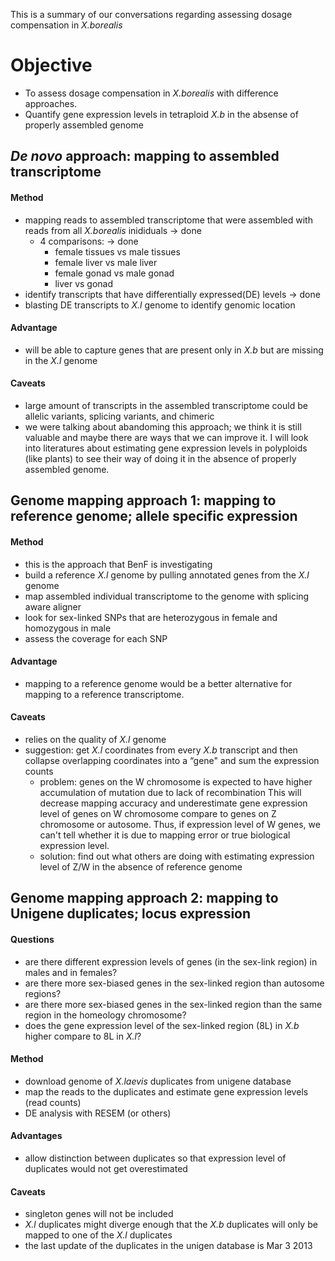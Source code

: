 This is a summary of our conversations regarding assessing dosage compensation in *X.borealis* 

# Objective
- To assess dosage compensation in *X.borealis* with difference approaches.
- Quantify gene expression levels in tetraploid *X.b* in the absense of properly assembled genome

## *De novo* approach: mapping to assembled transcriptome
#### Method
- mapping reads to assembled transcriptome that were assembled with reads from all *X.borealis* inididuals -> done
  - 4 comparisons: -> done
    - female tissues vs male tissues
    - female liver vs male liver
    - female gonad vs male gonad
    - liver vs gonad
- identify transcripts that have differentially expressed(DE) levels -> done
- blasting DE transcripts to *X.l* genome to identify genomic location 
#### Advantage
- will be able to capture genes that are present only in *X.b* but are missing in the *X.l* genome
#### Caveats
- large amount of transcripts in the assembled transcriptome could be allelic variants, splicing variants, and chimeric 
- we were talking about abandoming this approach; we think it is still valuable and maybe there are ways that we can improve it. I will look into literatures about estimating gene expression levels in polyploids (like plants) to see their way of doing it in the absence of properly assembled genome.  

## Genome mapping approach 1: mapping to reference genome; allele specific expression
#### Method
- this is the approach that BenF is investigating
- build a reference *X.l* genome by pulling annotated genes from the *X.l* genome
- map assembled individual transcriptome to the genome with splicing aware aligner
- look for sex-linked SNPs that are heterozygous in female and homozygous in male
- assess the coverage for each SNP 
#### Advantage
- mapping to a reference genome would be a better alternative for mapping to a reference transcriptome.  
#### Caveats
- relies on the quality of *X.l* genome
- suggestion: get *X.l* coordinates from every *X.b* transcript and then collapse overlapping coordinates into a “gene" and sum the expression counts
  - problem: genes on the W chromosome is expected to have higher accumulation of mutation due to lack of recombination This will decrease mapping accuracy and underestimate gene expression level of genes on W chromosome compare to genes on Z chromosome or autosome. Thus, if expression level of W genes, we can't tell whether it is due to mapping error or true biological expression level. 
  - solution: find out what others are doing with estimating expression level of Z/W in the absence of reference genome

## Genome mapping approach 2: mapping to Unigene duplicates; locus expression
#### Questions
- are there different expression levels of genes (in the sex-link region) in males and in females? 
- are there more sex-biased genes in the sex-linked region than autosome regions?
- are there more sex-biased genes in the sex-linked region than the same region in the homeology chromosome?
- does the gene expression level of the sex-linked region (8L) in *X.b* higher compare to 8L in *X.l*?  
#### Method
- download genome of *X.laevis* duplicates from unigene database
- map the reads to the duplicates and estimate gene expression levels (read counts)
- DE analysis with RESEM (or others)
#### Advantages
- allow distinction between duplicates so that expression level of duplicates would not get overestimated 
#### Caveats
- singleton genes will not be included
- *X.l* duplicates might diverge enough that the *X.b* duplicates will only be mapped to one of the *X.l* duplicates
- the last update of the duplicates in the unigen database is Mar 3 2013 


